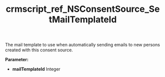 ﻿---
title: crmscript_ref_NSConsentSource_SetMailTemplateId
description: NSConsentSource.SetMailTemplateId(Integer mailTemplateId)
intellisense: NSConsentSource.SetMailTemplateId
keywords: NSConsentSource, GetMailTemplateId
so.topic: reference
---

The mail template to use when automatically sending emails to new persons created with this consent source.

**Parameter:** 
 - **mailTemplateId** Integer


